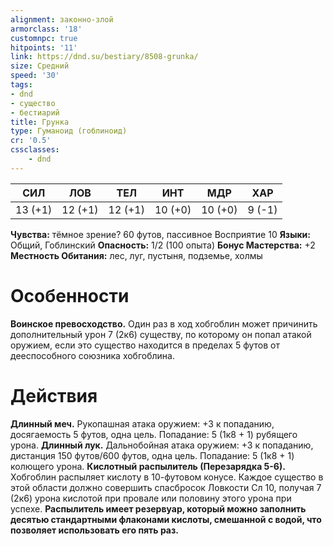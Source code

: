 ```yaml
---
alignment: законно-злой
armorclass: '18'
customnpc: true
hitpoints: '11'
link: https://dnd.su/bestiary/8508-grunka/
size: Средний
speed: '30'
tags:
- dnd
- существо
- бестиарий
title: Грунка
type: Гуманоид (гоблиноид)
cr: '0.5'
cssclasses:
    - dnd
---
```



| СИЛ | ЛОВ | ТЕЛ | ИНТ | МДР | ХАР |
|---|---|---|---|---|---|
| 13 (+1) | 12 (+1) | 12 (+1) | 10 (+0) | 10 (+0) | 9 (-1) |
**Чувства:** тёмное зрение? 60 футов, пассивное Восприятие 10
**Языки:** Общий, Гоблинский
**Опасность:** 1/2 (100 опыта)
**Бонус Мастерства:** +2
**Местность Обитания:** лес, луг, пустыня, подземье, холмы


# Особенности
**Воинское превосходство.** Один раз в ход хобгоблин может причинить дополнительный урон 7 (2к6) существу, по которому он попал атакой оружием, если это существо находится в пределах 5 футов от дееспособного союзника хобгоблина.


# Действия
**Длинный меч.** Рукопашная атака оружием: +3 к попаданию, досягаемость 5 футов, одна цель. Попадание: 5 (1к8 + 1) рубящего урона.
**Длинный лук.** Дальнобойная атака оружием: +3 к попаданию, дистанция 150 футов/600 футов, одна цель. Попадание: 5 (1к8 + 1) колющего урона.
**Кислотный распылитель (Перезарядка 5-6).** Хобгоблин распыляет кислоту в 10-футовом конусе. Каждое существо в этой области должно совершить спасбросок Ловкости Сл 10, получая 7 (2к6) урона кислотой при провале или половину этого урона при успехе.
**Распылитель имеет резервуар, который можно заполнить десятью стандартными флаконами кислоты, смешанной с водой, что позволяет использовать его пять раз.**